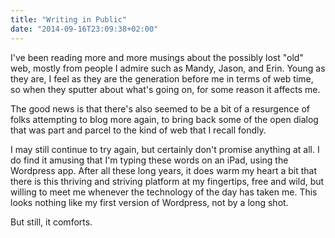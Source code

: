 ```yaml
---
title: "Writing in Public"
date: "2014-09-16T23:09:38+02:00"
---
```


I've been reading more and more musings about the possibly lost "old" web, mostly from people I admire such as Mandy, Jason, and Erin. Young as they are, I feel as they are the generation before me in terms of web time, so when they sputter about what's going on, for some reason it affects me.

The good news is that there's also seemed to be a bit of a resurgence of folks attempting to blog more again, to bring back some of the open dialog that was part and parcel to the kind of web that I recall fondly.

I may still continue to try again, but certainly don't promise anything at all. I do find it amusing that I'm typing these words on an iPad, using the Wordpress app. After all these long years, it does warm my heart a bit that there is this thriving and striving platform at my fingertips, free and wild, but willing to meet me whenever the technology of the day has taken me. This looks nothing like my first version of Wordpress, not by a long shot.

But still, it comforts.
